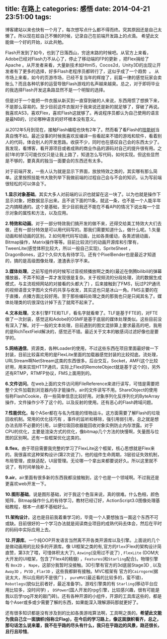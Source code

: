 title: 在路上
categories: 感悟
date: 2014-04-21 23:51:00
tags:
---

博客建站以来也快有一个月了，每次想写点什么都不得而终。究其原因还是自己太懒了。所以现在趁自己不懒的时候，记录自己在前端开发路上的点滴。 希望此文能做一个好的开始，以此共勉。

Flash开发到了如今，也到了日落西山，穷途末路的时候吧。从官方上来看，Adobe已经对Flash力不从心了，停止了移动端的FP的更新 ，把Flex捐给了Apache 。从开发者来看，大量新技术如Html5，Cocos2d，Unity3D的出现让开发者有了更多的选择，好多Flash老程序员都转行了，这似乎成了一个趋势  。 从市场上来看，如今的页游市场，已经不复当年的辉煌了，前篇一律的感觉玩家会卖账么？而且各种坑爹的运营导致Flash游戏的名声越来越臭。总之，对于即将毕业的我选择Flash开发这条路显然不是一个明智的选择。

<!--more-->

但是对于一个能把一件衣服从新买到一直穿到破的人来说，东西用惯了想换下来，不是那么容易的。至少目前这件衣服对于我来说还是新的就足够了，穿破了再说。我喜欢AS3，喜欢Flex，喜欢Flash这就够了。再说程序员都认为自己使用的语言是最NB的，讨论哪种语言的好坏根本没有意义。

从2012年5月到现在，接触Flash编程也快有2年了。然而看了看Flash的[技能树](http://www.xmind.net/m/bCk4/)当真自愧不如。最近没事的时候我喜欢反编译一些看起来不错的游戏和软件，看着别人的代码，体会别人的开发思路。收获不少，同时也在感叹自己会的东西太少了。我发现，看博客，看开源项目或者成熟的商业作品的源码对自己的提升很有用。之前1年的学习可能仅仅只是让我上路了，知道怎么写代码，如何实现。但这些显然是不够的，要真真的独当一面要会的东西还有太多。

对于前端开发，一些人认为就是显示下界面，放放特效之类的，其实哪有那么简单。这里按照技能书大致列举下我做前端的过程自己会与不会的知识。认为写前端很轻松的可以体会下。

**1.显示对象基础**。其实大多人对前端的认识也就留在这一块了。以为也就是操作下显示对象，把数据显示出来。且不说下面的11条，就这一条，也不是一个人能半年之内搞精通的。这个是基础，至少目前我还不能在不看API的情况下说出每一个显示对象的属性和方法，以及应用。

**2.特效和动画**。对于一部分特效我们搞开发的做不来，还得交给美工特效大大们去做，还有一部分特效是可以用代码写的。那我们需要知道什么，做什么呢。1.矢量动画和帧动画的区别。2.如何用代码写动画，比如各类缓动，各类滤镜动画，Bitmap操作，Matrix操作等等。目前比较流行的动画开源库和引擎有，TweenLite(感觉体积比较大，所以一般自己实现)，SpriteSheet ，DragonBones，这2个久仰大名有待学习。还有个PixelBender也是最近才知道的，搞的是高级图像处理，渣渣表示学不来。

**3.媒体处理**。之前写组件的时候写过音视频播放啊之类的(最近在倒腾bilibili的弹幕播放器，不弄不知道一弄才发现很是复杂。关于视频流的分段处理，流的数据生成模式，与主流视频网站的对接看的头都大了) ，后来接触到了FMS，玩过P2P通讯的视频语音文字图片文件的共享与收发，其实这也只是冰山一角。FMS主要的在于直播，点播方面比较好用。至于那些编码处理之类的那我也只是只闻其名了。媒体处理类的坑很深估计掉下去了就爬不起来了。

**4.文本处理**。文本引擎FTE和TLF，看名字就看晕了。TLF是基于FTE的，对FTE做了一次封装，感觉这和Adobe的OSMF是基于底层的媒体处理类似。这些目前没有深入了解。对于一般的文本处理，目前遇到的图文混排算上要求最高的吧，我用的是RichTextField解决的，感觉还不错。最近关于文本的敏感词过滤好像也是要学的。

**5.网络通信**。资源类，各种Loader的使用，不过这些东西在项目里面最好做一下封装，目前比较喜欢用的是FlexLite里面的加载器感觉封装的比较彻底。流处理，URLStream啊NetStream这类的东西很多。后台交互，Socket，AMF(这个比较好用，用来实现HTTP通讯，实际上Flex的RemoteObject就是基于这个的)，另外还有RTMP，RTMFP协议，FMS上面用到的。

**6.文件访问**。在web上面的文件访问用FileReference来进行读写，可惜是需要把整个文件加载到浏览器内存才能操作。air的文件读写不用。ShareObject的使用俗称FlashCookie，存一些简单信息比较好用。对象序列化反序列化的ByteArray操作，文件操作少不了这个的。以及反射的使用。还有恶心的Flash跨域问题。

**7.性能优化**。每个ASer都在与名为性能的怪物战斗。这方面需要了解Flash的垃圾回收机制。常用的优化技巧有 ，事件的监听和移除，强引用弱引用，总之就是想办法去除不必要的引用，以便垃圾回收器能回收对象实例防止内存泄露。对于CPU的优化，主要是渲染方式的优化，像bitmap几个方法的快慢啊，矢量图与位图的区别啊。还有一些框架优化这类的。

**8.flex**。由于项目需要我完整的学习了FlexLite这个框架，核心思想就是Flex来的。我很喜欢这种架构设计(第2次说了)，他的组件生命周期，3层验证失效机制，布局管理，皮肤适配，UI层管理。无论哪一个拿出来都要说好久。所以这里就不说了，有时间单独补上。

**9.air**。air里面有很多新的东西我都没接触到，这个也是一个领域啊。不过我还是更喜欢web开发一下。

**10.图形基础**。说是图形基础，对于我这个色盲来说，真的很难。什么色相，颜色矩阵，Bitmap操作什么的有待学习，教材已经订好，ActionScript3.0图像处理基础教程，根本一点都不基础好么。

**11.架构设计**。这也是目前我着重学习的，毕竟一个人要想独当一面这个东西不可或缺。目前很好的一个学习办法就是阅读商业项目的成熟代码去体会，然后在平时的码码中实际应用上去。

**12.开源库**。一个纯OOP开发语言当然离不开各类开源库以及引擎。上面说的几个是做动画用的比较多的开源库。像 UI框架之类的有,官方的`Flex`(Flex的架构设计简直赞，第3次了喂，可惜体积太大了), `Aswing`(没用过不说了) , `FlexLite` (DOM大大开发的UI框架，包含了Flex4的精髓) ，`Features`(和`Starling`配合)。物理引擎有 `Box2D` ， `Nape`，这部分我暂时没接触。3D引擎有官方的3d底层Stage3D , 以及`Away3D` ，`PV3D` , `Flar3D` ，这些我都鲜有接触。MVC框架有 官方的`Cairngorm`(据说太大，所以应用的不是很广) ， `pureMVC`(最近看的比较多的，蛮不错)，`Robotlegs`(貌似比前者好，最近准备学)。游戏引擎类的有 `Starling`(移动平台应用比较多，没时间学) ， `D5Power`(国人开发的rpg引擎，比较感兴趣，很有可能是我以后学rpg开发的敲门砖)。还有各种开源的小组件，开源的工具库这些的，都是每个Aser或多或少需要了解的东西，如果能深入理解源码那就更好了。

还有很多知识都是没有涉及到的比如各类游戏算法啊，工具啊之类的。**希望此文能为我自己立一面旗帜(俗称立Flag)，在今后的学习路上，像这面旗帜看齐，总之，那句话怎么说来着，我不在乎路的尽头有什么，我只在乎路边的风景，路还很长，且行且珍惜**。